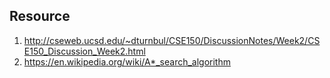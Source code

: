 ## Resource

1. http://cseweb.ucsd.edu/~dturnbul/CSE150/DiscussionNotes/Week2/CSE150_Discussion_Week2.html
2. https://en.wikipedia.org/wiki/A*_search_algorithm

